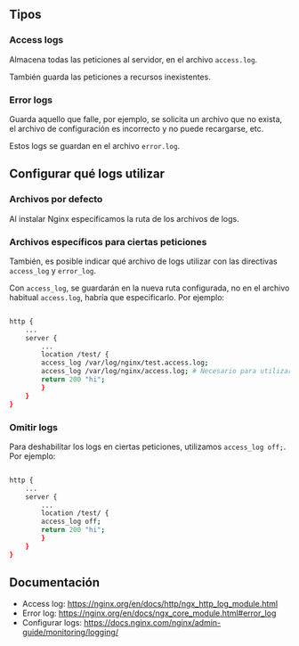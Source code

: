 ## Tipos 

### Access logs

Almacena todas las peticiones al servidor, en el archivo `access.log`.

También guarda las peticiones a recursos inexistentes.

### Error logs

Guarda aquello que falle, por ejemplo, se solicita un archivo que no exista, el archivo de configuración es incorrecto y no puede recargarse, etc.

Estos logs se guardan en el archivo `error.log`.

## Configurar qué logs utilizar

### Archivos por defecto

Al instalar Nginx especificamos la ruta de los archivos de logs.

### Archivos específicos para ciertas peticiones

También, es posible indicar qué archivo de logs utilizar con las directivas `access_log` y `error_log`.

Con `access_log`, se guardarán en la nueva ruta configurada, no en el archivo habitual `access.log`, habría que especificarlo. Por ejemplo:

```bash

http {
    ...
    server {
        ...
        location /test/ {
	    access_log /var/log/nginx/test.access.log;
	    access_log /var/log/nginx/access.log; # Necesario para utilizar el archivo habitual
	    return 200 "hi";
        }
    }
}
```

### Omitir logs 

Para deshabilitar los logs en ciertas peticiones, utilizamos `access_log off;`. Por ejemplo:

```bash

http {
    ...
    server {
        ...
        location /test/ {
	    access_log off;
	    return 200 "hi";
        }
    }
}
```

## Documentación

- Access log: <https://nginx.org/en/docs/http/ngx_http_log_module.html>
- Error log: <https://nginx.org/en/docs/ngx_core_module.html#error_log>
- Configurar logs: <https://docs.nginx.com/nginx/admin-guide/monitoring/logging/>

